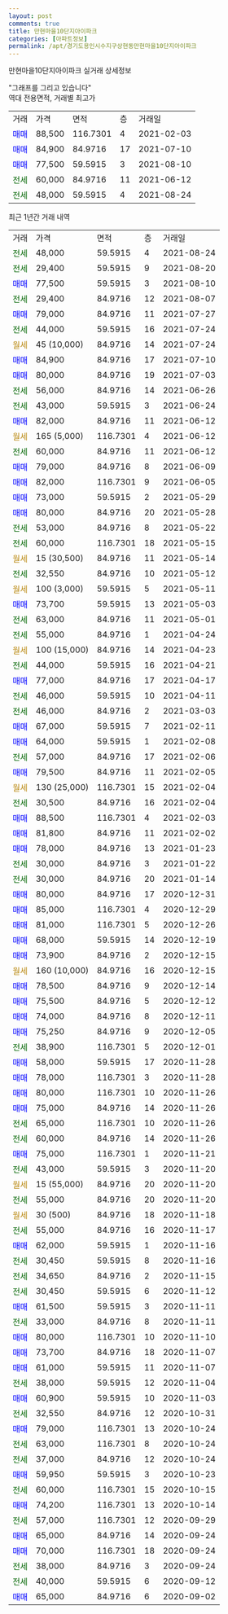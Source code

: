 ```yaml
---
layout: post
comments: true
title: 만현마을10단지아이파크
categories: [아파트정보]
permalink: /apt/경기도용인시수지구상현동만현마을10단지아이파크
---
```


만현마을10단지아이파크 실거래 상세정보

<script type="text/javascript">
  google.charts.load('current', {'packages':['line', 'corechart']});
  google.charts.setOnLoadCallback(drawChart);

  function drawChart() {
    var data = new google.visualization.DataTable();
    data.addColumn('date', '거래일');
    data.addColumn('number', "매매");
    data.addColumn('number', "전세");
    data.addColumn('number', "전매");

    data.addRows([[new Date(Date.parse("2021-08-24")), null, 48000, null], [new Date(Date.parse("2021-08-20")), null, 29400, null], [new Date(Date.parse("2021-08-10")), 77500, null, null], [new Date(Date.parse("2021-08-07")), null, 29400, null], [new Date(Date.parse("2021-07-27")), 79000, null, null], [new Date(Date.parse("2021-07-24")), null, 44000, null], [new Date(Date.parse("2021-07-24")), null, null, null], [new Date(Date.parse("2021-07-10")), 84900, null, null], [new Date(Date.parse("2021-07-03")), 80000, null, null], [new Date(Date.parse("2021-06-26")), null, 56000, null], [new Date(Date.parse("2021-06-24")), null, 43000, null], [new Date(Date.parse("2021-06-12")), 82000, null, null], [new Date(Date.parse("2021-06-12")), null, null, null], [new Date(Date.parse("2021-06-12")), null, 60000, null], [new Date(Date.parse("2021-06-09")), 79000, null, null], [new Date(Date.parse("2021-06-05")), 82000, null, null], [new Date(Date.parse("2021-05-29")), 73000, null, null], [new Date(Date.parse("2021-05-28")), 80000, null, null], [new Date(Date.parse("2021-05-22")), null, 53000, null], [new Date(Date.parse("2021-05-15")), null, 60000, null], [new Date(Date.parse("2021-05-14")), null, null, null], [new Date(Date.parse("2021-05-12")), null, 32550, null], [new Date(Date.parse("2021-05-11")), null, null, null], [new Date(Date.parse("2021-05-03")), 73700, null, null], [new Date(Date.parse("2021-05-01")), null, 63000, null], [new Date(Date.parse("2021-04-24")), null, 55000, null], [new Date(Date.parse("2021-04-23")), null, null, null], [new Date(Date.parse("2021-04-21")), null, 44000, null], [new Date(Date.parse("2021-04-17")), 77000, null, null], [new Date(Date.parse("2021-04-11")), null, 46000, null], [new Date(Date.parse("2021-03-03")), null, 46000, null], [new Date(Date.parse("2021-02-11")), 67000, null, null], [new Date(Date.parse("2021-02-08")), 64000, null, null], [new Date(Date.parse("2021-02-06")), null, 57000, null], [new Date(Date.parse("2021-02-05")), 79500, null, null], [new Date(Date.parse("2021-02-04")), null, null, null], [new Date(Date.parse("2021-02-04")), null, 30500, null], [new Date(Date.parse("2021-02-03")), 88500, null, null], [new Date(Date.parse("2021-02-02")), 81800, null, null], [new Date(Date.parse("2021-01-23")), 78000, null, null], [new Date(Date.parse("2021-01-22")), null, 30000, null], [new Date(Date.parse("2021-01-14")), null, 30000, null], [new Date(Date.parse("2020-12-31")), 80000, null, null], [new Date(Date.parse("2020-12-29")), 85000, null, null], [new Date(Date.parse("2020-12-26")), 81000, null, null], [new Date(Date.parse("2020-12-19")), 68000, null, null], [new Date(Date.parse("2020-12-15")), 73900, null, null], [new Date(Date.parse("2020-12-15")), null, null, null], [new Date(Date.parse("2020-12-14")), 78500, null, null], [new Date(Date.parse("2020-12-12")), 75500, null, null], [new Date(Date.parse("2020-12-11")), 74000, null, null], [new Date(Date.parse("2020-12-05")), 75250, null, null], [new Date(Date.parse("2020-12-01")), null, 38900, null], [new Date(Date.parse("2020-11-28")), 58000, null, null], [new Date(Date.parse("2020-11-28")), 78000, null, null], [new Date(Date.parse("2020-11-26")), 80000, null, null], [new Date(Date.parse("2020-11-26")), 75000, null, null], [new Date(Date.parse("2020-11-26")), null, 65000, null], [new Date(Date.parse("2020-11-26")), null, 60000, null], [new Date(Date.parse("2020-11-21")), 75000, null, null], [new Date(Date.parse("2020-11-20")), null, 43000, null], [new Date(Date.parse("2020-11-20")), null, null, null], [new Date(Date.parse("2020-11-20")), null, 55000, null], [new Date(Date.parse("2020-11-18")), null, null, null], [new Date(Date.parse("2020-11-17")), null, 55000, null], [new Date(Date.parse("2020-11-16")), 62000, null, null], [new Date(Date.parse("2020-11-16")), null, 30450, null], [new Date(Date.parse("2020-11-15")), null, 34650, null], [new Date(Date.parse("2020-11-12")), null, 30450, null], [new Date(Date.parse("2020-11-11")), 61500, null, null], [new Date(Date.parse("2020-11-11")), null, 33000, null], [new Date(Date.parse("2020-11-10")), 80000, null, null], [new Date(Date.parse("2020-11-07")), 73700, null, null], [new Date(Date.parse("2020-11-07")), 61000, null, null], [new Date(Date.parse("2020-11-04")), null, 38000, null], [new Date(Date.parse("2020-11-03")), 60900, null, null], [new Date(Date.parse("2020-10-31")), null, 32550, null], [new Date(Date.parse("2020-10-24")), 79000, null, null], [new Date(Date.parse("2020-10-24")), null, 63000, null], [new Date(Date.parse("2020-10-24")), null, 37000, null], [new Date(Date.parse("2020-10-23")), 59950, null, null], [new Date(Date.parse("2020-10-15")), null, 60000, null], [new Date(Date.parse("2020-10-14")), 74200, null, null], [new Date(Date.parse("2020-09-29")), null, 57000, null], [new Date(Date.parse("2020-09-24")), 65000, null, null], [new Date(Date.parse("2020-09-24")), 70000, null, null], [new Date(Date.parse("2020-09-24")), null, 38000, null], [new Date(Date.parse("2020-09-12")), null, 40000, null], [new Date(Date.parse("2020-09-02")), 65000, null, null]]);

    var options = {
      hAxis: {
        format: 'yyyy/MM/dd'
      },    
      lineWidth: 0,
      pointsVisible: true,    
      title: '최근 1년간 유형별 실거래가 분포',
      legend: { position: 'bottom' }
    };

    var formatter = new google.visualization.NumberFormat({pattern:'###,###'} );
    formatter.format(data, 1);
    formatter.format(data, 2);
    
    setTimeout(function() {
        var chart = new google.visualization.LineChart(document.getElementById('columnchart_material'));
        chart.draw(data, (options));
        document.getElementById('loading').style.display = 'none';
    }, 1000);
  }
</script>


<div id="loading" style="z-index:20; display: block; margin-left: 0px">"그래프를 그리고 있습니다"</div>
<div id="columnchart_material" style="width: 95%; margin-left: 0px; display: block"></div>
<!-- contents start -->
역대 전용면적, 거래별 최고가
<table class="sortable">
    <tr>
      <td>거래</td>
      <td>가격</td>
      <td>면적</td>
      <td>층</td>
      <td>거래일</td>
    </tr>
        <tr>
          <td><a style="color: blue">매매</a></td>
          <td>88,500</td>
          <td>116.7301</td>
          <td>4</td>
          <td>2021-02-03</td>
        </tr>            <tr>
          <td><a style="color: blue">매매</a></td>
          <td>84,900</td>
          <td>84.9716</td>
          <td>17</td>
          <td>2021-07-10</td>
        </tr>            <tr>
          <td><a style="color: blue">매매</a></td>
          <td>77,500</td>
          <td>59.5915</td>
          <td>3</td>
          <td>2021-08-10</td>
        </tr>        
        <tr>
              <td><a style="color: darkgreen">전세</a></td>
              <td>60,000</td>
              <td>84.9716</td>
              <td>11</td>
              <td>2021-06-12</td>
            </tr>            <tr>
              <td><a style="color: darkgreen">전세</a></td>
              <td>48,000</td>
              <td>59.5915</td>
              <td>4</td>
              <td>2021-08-24</td>
            </tr>        
    
</table>

최근 1년간 거래 내역

<table class="sortable">
    <tr>
      <td>거래</td>
      <td>가격</td>
      <td>면적</td>
      <td>층</td>
      <td>거래일</td>
    </tr>
    <tr>
      <td><a style="color: darkgreen">전세</a></td>
      <td>48,000</td>
      <td>59.5915</td>
      <td>4</td>
      <td>2021-08-24</td>
    </tr>          <tr>
      <td><a style="color: darkgreen">전세</a></td>
      <td>29,400</td>
      <td>59.5915</td>
      <td>9</td>
      <td>2021-08-20</td>
    </tr>          <tr>
      <td><a style="color: blue">매매</a></td>
      <td>77,500</td>
      <td>59.5915</td>
      <td>3</td>
      <td>2021-08-10</td>
    </tr>          <tr>
      <td><a style="color: darkgreen">전세</a></td>
      <td>29,400</td>
      <td>84.9716</td>
      <td>12</td>
      <td>2021-08-07</td>
    </tr>          <tr>
      <td><a style="color: blue">매매</a></td>
      <td>79,000</td>
      <td>84.9716</td>
      <td>11</td>
      <td>2021-07-27</td>
    </tr>          <tr>
      <td><a style="color: darkgreen">전세</a></td>
      <td>44,000</td>
      <td>59.5915</td>
      <td>16</td>
      <td>2021-07-24</td>
    </tr>          <tr>
      <td><a style="color: darkgoldenrod">월세</a></td>
      <td>45 (10,000)</td>
      <td>84.9716</td>
      <td>14</td>
      <td>2021-07-24</td>
    </tr>          <tr>
      <td><a style="color: blue">매매</a></td>
      <td>84,900</td>
      <td>84.9716</td>
      <td>17</td>
      <td>2021-07-10</td>
    </tr>          <tr>
      <td><a style="color: blue">매매</a></td>
      <td>80,000</td>
      <td>84.9716</td>
      <td>19</td>
      <td>2021-07-03</td>
    </tr>          <tr>
      <td><a style="color: darkgreen">전세</a></td>
      <td>56,000</td>
      <td>84.9716</td>
      <td>14</td>
      <td>2021-06-26</td>
    </tr>          <tr>
      <td><a style="color: darkgreen">전세</a></td>
      <td>43,000</td>
      <td>59.5915</td>
      <td>3</td>
      <td>2021-06-24</td>
    </tr>          <tr>
      <td><a style="color: blue">매매</a></td>
      <td>82,000</td>
      <td>84.9716</td>
      <td>11</td>
      <td>2021-06-12</td>
    </tr>          <tr>
      <td><a style="color: darkgoldenrod">월세</a></td>
      <td>165 (5,000)</td>
      <td>116.7301</td>
      <td>4</td>
      <td>2021-06-12</td>
    </tr>          <tr>
      <td><a style="color: darkgreen">전세</a></td>
      <td>60,000</td>
      <td>84.9716</td>
      <td>11</td>
      <td>2021-06-12</td>
    </tr>          <tr>
      <td><a style="color: blue">매매</a></td>
      <td>79,000</td>
      <td>84.9716</td>
      <td>8</td>
      <td>2021-06-09</td>
    </tr>          <tr>
      <td><a style="color: blue">매매</a></td>
      <td>82,000</td>
      <td>116.7301</td>
      <td>9</td>
      <td>2021-06-05</td>
    </tr>          <tr>
      <td><a style="color: blue">매매</a></td>
      <td>73,000</td>
      <td>59.5915</td>
      <td>2</td>
      <td>2021-05-29</td>
    </tr>          <tr>
      <td><a style="color: blue">매매</a></td>
      <td>80,000</td>
      <td>84.9716</td>
      <td>20</td>
      <td>2021-05-28</td>
    </tr>          <tr>
      <td><a style="color: darkgreen">전세</a></td>
      <td>53,000</td>
      <td>84.9716</td>
      <td>8</td>
      <td>2021-05-22</td>
    </tr>          <tr>
      <td><a style="color: darkgreen">전세</a></td>
      <td>60,000</td>
      <td>116.7301</td>
      <td>18</td>
      <td>2021-05-15</td>
    </tr>          <tr>
      <td><a style="color: darkgoldenrod">월세</a></td>
      <td>15 (30,500)</td>
      <td>84.9716</td>
      <td>11</td>
      <td>2021-05-14</td>
    </tr>          <tr>
      <td><a style="color: darkgreen">전세</a></td>
      <td>32,550</td>
      <td>84.9716</td>
      <td>10</td>
      <td>2021-05-12</td>
    </tr>          <tr>
      <td><a style="color: darkgoldenrod">월세</a></td>
      <td>100 (3,000)</td>
      <td>59.5915</td>
      <td>5</td>
      <td>2021-05-11</td>
    </tr>          <tr>
      <td><a style="color: blue">매매</a></td>
      <td>73,700</td>
      <td>59.5915</td>
      <td>13</td>
      <td>2021-05-03</td>
    </tr>          <tr>
      <td><a style="color: darkgreen">전세</a></td>
      <td>63,000</td>
      <td>84.9716</td>
      <td>11</td>
      <td>2021-05-01</td>
    </tr>          <tr>
      <td><a style="color: darkgreen">전세</a></td>
      <td>55,000</td>
      <td>84.9716</td>
      <td>1</td>
      <td>2021-04-24</td>
    </tr>          <tr>
      <td><a style="color: darkgoldenrod">월세</a></td>
      <td>100 (15,000)</td>
      <td>84.9716</td>
      <td>14</td>
      <td>2021-04-23</td>
    </tr>          <tr>
      <td><a style="color: darkgreen">전세</a></td>
      <td>44,000</td>
      <td>59.5915</td>
      <td>16</td>
      <td>2021-04-21</td>
    </tr>          <tr>
      <td><a style="color: blue">매매</a></td>
      <td>77,000</td>
      <td>84.9716</td>
      <td>17</td>
      <td>2021-04-17</td>
    </tr>          <tr>
      <td><a style="color: darkgreen">전세</a></td>
      <td>46,000</td>
      <td>59.5915</td>
      <td>10</td>
      <td>2021-04-11</td>
    </tr>          <tr>
      <td><a style="color: darkgreen">전세</a></td>
      <td>46,000</td>
      <td>84.9716</td>
      <td>2</td>
      <td>2021-03-03</td>
    </tr>          <tr>
      <td><a style="color: blue">매매</a></td>
      <td>67,000</td>
      <td>59.5915</td>
      <td>7</td>
      <td>2021-02-11</td>
    </tr>          <tr>
      <td><a style="color: blue">매매</a></td>
      <td>64,000</td>
      <td>59.5915</td>
      <td>1</td>
      <td>2021-02-08</td>
    </tr>          <tr>
      <td><a style="color: darkgreen">전세</a></td>
      <td>57,000</td>
      <td>84.9716</td>
      <td>17</td>
      <td>2021-02-06</td>
    </tr>          <tr>
      <td><a style="color: blue">매매</a></td>
      <td>79,500</td>
      <td>84.9716</td>
      <td>11</td>
      <td>2021-02-05</td>
    </tr>          <tr>
      <td><a style="color: darkgoldenrod">월세</a></td>
      <td>130 (25,000)</td>
      <td>116.7301</td>
      <td>15</td>
      <td>2021-02-04</td>
    </tr>          <tr>
      <td><a style="color: darkgreen">전세</a></td>
      <td>30,500</td>
      <td>84.9716</td>
      <td>16</td>
      <td>2021-02-04</td>
    </tr>          <tr>
      <td><a style="color: blue">매매</a></td>
      <td>88,500</td>
      <td>116.7301</td>
      <td>4</td>
      <td>2021-02-03</td>
    </tr>          <tr>
      <td><a style="color: blue">매매</a></td>
      <td>81,800</td>
      <td>84.9716</td>
      <td>11</td>
      <td>2021-02-02</td>
    </tr>          <tr>
      <td><a style="color: blue">매매</a></td>
      <td>78,000</td>
      <td>84.9716</td>
      <td>13</td>
      <td>2021-01-23</td>
    </tr>          <tr>
      <td><a style="color: darkgreen">전세</a></td>
      <td>30,000</td>
      <td>84.9716</td>
      <td>3</td>
      <td>2021-01-22</td>
    </tr>          <tr>
      <td><a style="color: darkgreen">전세</a></td>
      <td>30,000</td>
      <td>84.9716</td>
      <td>20</td>
      <td>2021-01-14</td>
    </tr>          <tr>
      <td><a style="color: blue">매매</a></td>
      <td>80,000</td>
      <td>84.9716</td>
      <td>17</td>
      <td>2020-12-31</td>
    </tr>          <tr>
      <td><a style="color: blue">매매</a></td>
      <td>85,000</td>
      <td>116.7301</td>
      <td>4</td>
      <td>2020-12-29</td>
    </tr>          <tr>
      <td><a style="color: blue">매매</a></td>
      <td>81,000</td>
      <td>116.7301</td>
      <td>5</td>
      <td>2020-12-26</td>
    </tr>          <tr>
      <td><a style="color: blue">매매</a></td>
      <td>68,000</td>
      <td>59.5915</td>
      <td>14</td>
      <td>2020-12-19</td>
    </tr>          <tr>
      <td><a style="color: blue">매매</a></td>
      <td>73,900</td>
      <td>84.9716</td>
      <td>2</td>
      <td>2020-12-15</td>
    </tr>          <tr>
      <td><a style="color: darkgoldenrod">월세</a></td>
      <td>160 (10,000)</td>
      <td>84.9716</td>
      <td>16</td>
      <td>2020-12-15</td>
    </tr>          <tr>
      <td><a style="color: blue">매매</a></td>
      <td>78,500</td>
      <td>84.9716</td>
      <td>9</td>
      <td>2020-12-14</td>
    </tr>          <tr>
      <td><a style="color: blue">매매</a></td>
      <td>75,500</td>
      <td>84.9716</td>
      <td>5</td>
      <td>2020-12-12</td>
    </tr>          <tr>
      <td><a style="color: blue">매매</a></td>
      <td>74,000</td>
      <td>84.9716</td>
      <td>8</td>
      <td>2020-12-11</td>
    </tr>          <tr>
      <td><a style="color: blue">매매</a></td>
      <td>75,250</td>
      <td>84.9716</td>
      <td>9</td>
      <td>2020-12-05</td>
    </tr>          <tr>
      <td><a style="color: darkgreen">전세</a></td>
      <td>38,900</td>
      <td>116.7301</td>
      <td>5</td>
      <td>2020-12-01</td>
    </tr>          <tr>
      <td><a style="color: blue">매매</a></td>
      <td>58,000</td>
      <td>59.5915</td>
      <td>17</td>
      <td>2020-11-28</td>
    </tr>          <tr>
      <td><a style="color: blue">매매</a></td>
      <td>78,000</td>
      <td>116.7301</td>
      <td>3</td>
      <td>2020-11-28</td>
    </tr>          <tr>
      <td><a style="color: blue">매매</a></td>
      <td>80,000</td>
      <td>116.7301</td>
      <td>10</td>
      <td>2020-11-26</td>
    </tr>          <tr>
      <td><a style="color: blue">매매</a></td>
      <td>75,000</td>
      <td>84.9716</td>
      <td>14</td>
      <td>2020-11-26</td>
    </tr>          <tr>
      <td><a style="color: darkgreen">전세</a></td>
      <td>65,000</td>
      <td>116.7301</td>
      <td>10</td>
      <td>2020-11-26</td>
    </tr>          <tr>
      <td><a style="color: darkgreen">전세</a></td>
      <td>60,000</td>
      <td>84.9716</td>
      <td>14</td>
      <td>2020-11-26</td>
    </tr>          <tr>
      <td><a style="color: blue">매매</a></td>
      <td>75,000</td>
      <td>116.7301</td>
      <td>1</td>
      <td>2020-11-21</td>
    </tr>          <tr>
      <td><a style="color: darkgreen">전세</a></td>
      <td>43,000</td>
      <td>59.5915</td>
      <td>3</td>
      <td>2020-11-20</td>
    </tr>          <tr>
      <td><a style="color: darkgoldenrod">월세</a></td>
      <td>15 (55,000)</td>
      <td>84.9716</td>
      <td>20</td>
      <td>2020-11-20</td>
    </tr>          <tr>
      <td><a style="color: darkgreen">전세</a></td>
      <td>55,000</td>
      <td>84.9716</td>
      <td>20</td>
      <td>2020-11-20</td>
    </tr>          <tr>
      <td><a style="color: darkgoldenrod">월세</a></td>
      <td>30 (500)</td>
      <td>84.9716</td>
      <td>18</td>
      <td>2020-11-18</td>
    </tr>          <tr>
      <td><a style="color: darkgreen">전세</a></td>
      <td>55,000</td>
      <td>84.9716</td>
      <td>16</td>
      <td>2020-11-17</td>
    </tr>          <tr>
      <td><a style="color: blue">매매</a></td>
      <td>62,000</td>
      <td>59.5915</td>
      <td>1</td>
      <td>2020-11-16</td>
    </tr>          <tr>
      <td><a style="color: darkgreen">전세</a></td>
      <td>30,450</td>
      <td>59.5915</td>
      <td>8</td>
      <td>2020-11-16</td>
    </tr>          <tr>
      <td><a style="color: darkgreen">전세</a></td>
      <td>34,650</td>
      <td>84.9716</td>
      <td>2</td>
      <td>2020-11-15</td>
    </tr>          <tr>
      <td><a style="color: darkgreen">전세</a></td>
      <td>30,450</td>
      <td>59.5915</td>
      <td>6</td>
      <td>2020-11-12</td>
    </tr>          <tr>
      <td><a style="color: blue">매매</a></td>
      <td>61,500</td>
      <td>59.5915</td>
      <td>3</td>
      <td>2020-11-11</td>
    </tr>          <tr>
      <td><a style="color: darkgreen">전세</a></td>
      <td>33,000</td>
      <td>84.9716</td>
      <td>8</td>
      <td>2020-11-11</td>
    </tr>          <tr>
      <td><a style="color: blue">매매</a></td>
      <td>80,000</td>
      <td>116.7301</td>
      <td>10</td>
      <td>2020-11-10</td>
    </tr>          <tr>
      <td><a style="color: blue">매매</a></td>
      <td>73,700</td>
      <td>84.9716</td>
      <td>18</td>
      <td>2020-11-07</td>
    </tr>          <tr>
      <td><a style="color: blue">매매</a></td>
      <td>61,000</td>
      <td>59.5915</td>
      <td>11</td>
      <td>2020-11-07</td>
    </tr>          <tr>
      <td><a style="color: darkgreen">전세</a></td>
      <td>38,000</td>
      <td>59.5915</td>
      <td>12</td>
      <td>2020-11-04</td>
    </tr>          <tr>
      <td><a style="color: blue">매매</a></td>
      <td>60,900</td>
      <td>59.5915</td>
      <td>10</td>
      <td>2020-11-03</td>
    </tr>          <tr>
      <td><a style="color: darkgreen">전세</a></td>
      <td>32,550</td>
      <td>84.9716</td>
      <td>12</td>
      <td>2020-10-31</td>
    </tr>          <tr>
      <td><a style="color: blue">매매</a></td>
      <td>79,000</td>
      <td>116.7301</td>
      <td>13</td>
      <td>2020-10-24</td>
    </tr>          <tr>
      <td><a style="color: darkgreen">전세</a></td>
      <td>63,000</td>
      <td>116.7301</td>
      <td>8</td>
      <td>2020-10-24</td>
    </tr>          <tr>
      <td><a style="color: darkgreen">전세</a></td>
      <td>37,000</td>
      <td>84.9716</td>
      <td>12</td>
      <td>2020-10-24</td>
    </tr>          <tr>
      <td><a style="color: blue">매매</a></td>
      <td>59,950</td>
      <td>59.5915</td>
      <td>3</td>
      <td>2020-10-23</td>
    </tr>          <tr>
      <td><a style="color: darkgreen">전세</a></td>
      <td>60,000</td>
      <td>116.7301</td>
      <td>15</td>
      <td>2020-10-15</td>
    </tr>          <tr>
      <td><a style="color: blue">매매</a></td>
      <td>74,200</td>
      <td>116.7301</td>
      <td>13</td>
      <td>2020-10-14</td>
    </tr>          <tr>
      <td><a style="color: darkgreen">전세</a></td>
      <td>57,000</td>
      <td>116.7301</td>
      <td>12</td>
      <td>2020-09-29</td>
    </tr>          <tr>
      <td><a style="color: blue">매매</a></td>
      <td>65,000</td>
      <td>84.9716</td>
      <td>14</td>
      <td>2020-09-24</td>
    </tr>          <tr>
      <td><a style="color: blue">매매</a></td>
      <td>70,000</td>
      <td>116.7301</td>
      <td>18</td>
      <td>2020-09-24</td>
    </tr>          <tr>
      <td><a style="color: darkgreen">전세</a></td>
      <td>38,000</td>
      <td>84.9716</td>
      <td>3</td>
      <td>2020-09-24</td>
    </tr>          <tr>
      <td><a style="color: darkgreen">전세</a></td>
      <td>40,000</td>
      <td>59.5915</td>
      <td>6</td>
      <td>2020-09-12</td>
    </tr>          <tr>
      <td><a style="color: blue">매매</a></td>
      <td>65,000</td>
      <td>84.9716</td>
      <td>6</td>
      <td>2020-09-02</td>
    </tr>      </table>
<!-- contents end -->    

